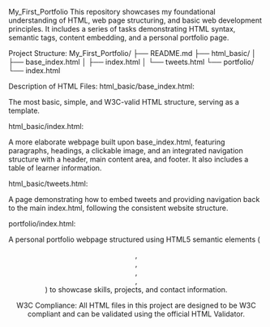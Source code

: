 My_First_Portfolio
This repository showcases my foundational understanding of HTML, web page structuring, and basic web development principles. It includes a series of tasks demonstrating HTML syntax, semantic tags, content embedding, and a personal portfolio page.

Project Structure:
My_First_Portfolio/
├── README.md
├── html_basic/
│   ├── base_index.html
│   ├── index.html
│   └── tweets.html
└── portfolio/
    └── index.html

Description of HTML Files:
html_basic/base_index.html:

The most basic, simple, and W3C-valid HTML structure, serving as a template.

html_basic/index.html:

A more elaborate webpage built upon base_index.html, featuring paragraphs, headings, a clickable image, and an integrated navigation structure with a header, main content area, and footer. It also includes a table of learner information.

html_basic/tweets.html:

A page demonstrating how to embed tweets and providing navigation back to the main index.html, following the consistent website structure.

portfolio/index.html:

A personal portfolio webpage structured using HTML5 semantic elements (<header>, <nav>, <section>, <article>, <footer>) to showcase skills, projects, and contact information.

W3C Compliance:
All HTML files in this project are designed to be W3C compliant and can be validated using the official HTML Validator.